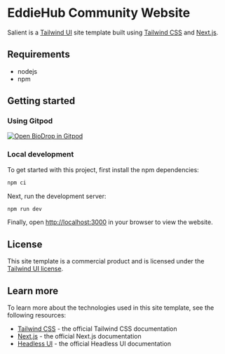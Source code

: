# EddieHub Community Website

Salient is a [Tailwind UI](https://tailwindui.com) site template built using [Tailwind CSS](https://tailwindcss.com) and [Next.js](https://nextjs.org).

## Requirements

- nodejs
- npm

## Getting started

### Using Gitpod

[![Open BioDrop in Gitpod](https://gitpod.io/button/open-in-gitpod.svg)](https://gitpod.io/#https://github.com/EddieHubCommunity/Eddiehubcommunity.github.io)

### Local development

To get started with this project, first install the npm dependencies:

```bash
npm ci
```

Next, run the development server:

```bash
npm run dev
```

Finally, open [http://localhost:3000](http://localhost:3000) in your browser to view the website.

## License

This site template is a commercial product and is licensed under the [Tailwind UI license](https://tailwindui.com/license).

## Learn more

To learn more about the technologies used in this site template, see the following resources:

- [Tailwind CSS](https://tailwindcss.com/docs) - the official Tailwind CSS documentation
- [Next.js](https://nextjs.org/docs) - the official Next.js documentation
- [Headless UI](https://headlessui.dev) - the official Headless UI documentation
